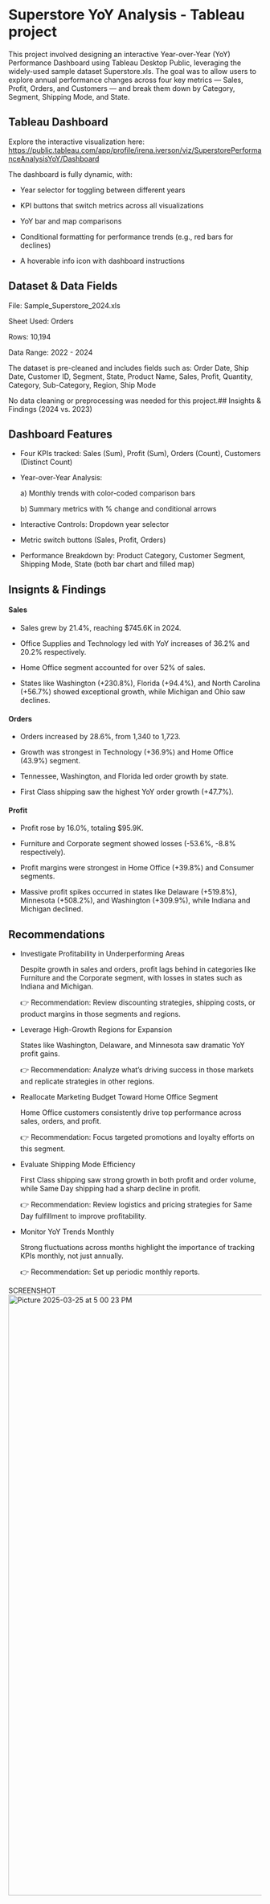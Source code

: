 # Superstore YoY Analysis - Tableau project

This project involved designing an interactive Year-over-Year (YoY) Performance Dashboard using Tableau Desktop Public, leveraging the widely-used sample dataset Superstore.xls. The goal was to allow users to explore annual performance changes across four key metrics — Sales, Profit, Orders, and Customers — and break them down by Category, Segment, Shipping Mode, and State.

## Tableau Dashboard

Explore the interactive visualization here: https://public.tableau.com/app/profile/irena.iverson/viz/SuperstorePerformanceAnalysisYoY/Dashboard 

The dashboard is fully dynamic, with:

- Year selector for toggling between different years

- KPI buttons that switch metrics across all visualizations

- YoY bar and map comparisons

- Conditional formatting for performance trends (e.g., red bars for declines)

- A hoverable info icon with dashboard instructions

## Dataset & Data Fields

File: Sample_Superstore_2024.xls

Sheet Used: Orders

Rows: 10,194

Data Range: 2022 - 2024

The dataset is pre-cleaned and includes fields such as: Order Date, Ship Date, Customer ID, Segment, State, Product Name, Sales, Profit, Quantity, Category, Sub-Category, Region, Ship Mode

No data cleaning or preprocessing was needed for this project.## Insights & Findings (2024 vs. 2023)

## Dashboard Features
- Four KPIs tracked: Sales (Sum), Profit (Sum), Orders (Count), Customers (Distinct Count)

- Year-over-Year Analysis:

  a) Monthly trends with color-coded comparison bars

  b) Summary metrics with % change and conditional arrows

- Interactive Controls: Dropdown year selector

- Metric switch buttons (Sales, Profit, Orders)

- Performance Breakdown by: Product Category, Customer Segment, Shipping Mode, State (both bar chart and filled map)

## Insignts & Findings

#### Sales
- Sales grew by 21.4%, reaching $745.6K in 2024.

- Office Supplies and Technology led with YoY increases of 36.2% and 20.2% respectively.

- Home Office segment accounted for over 52% of sales.

- States like Washington (+230.8%), Florida (+94.4%), and North Carolina (+56.7%) showed exceptional growth, while Michigan and Ohio saw declines.

#### Orders
- Orders increased by 28.6%, from 1,340 to 1,723.

- Growth was strongest in Technology (+36.9%) and Home Office (43.9%) segment.

- Tennessee, Washington, and Florida led order growth by state.

- First Class shipping saw the highest YoY order growth (+47.7%).

#### Profit
- Profit rose by 16.0%, totaling $95.9K.

- Furniture and Corporate segment showed losses (-53.6%, -8.8% respectively).

- Profit margins were strongest in Home Office (+39.8%) and Consumer segments.

- Massive profit spikes occurred in states like Delaware (+519.8%), Minnesota (+508.2%), and Washington (+309.9%), while Indiana and Michigan declined.

## Recommendations
- Investigate Profitability in Underperforming Areas

    Despite growth in sales and orders, profit lags behind in categories like Furniture and the Corporate segment, with losses in states such as Indiana and Michigan.

    👉 Recommendation: Review discounting strategies, shipping costs, or product margins in those segments and regions.

- Leverage High-Growth Regions for Expansion

    States like Washington, Delaware, and Minnesota saw dramatic YoY profit gains.

    👉 Recommendation: Analyze what’s driving success in those markets and replicate strategies in other regions.

- Reallocate Marketing Budget Toward Home Office Segment

    Home Office customers consistently drive top performance across sales, orders, and profit.

    👉 Recommendation: Focus targeted promotions and loyalty efforts on this segment.

- Evaluate Shipping Mode Efficiency

    First Class shipping saw strong growth in both profit and order volume, while Same Day shipping had a sharp decline in profit.

    👉 Recommendation: Review logistics and pricing strategies for Same Day fulfillment to improve profitability.

- Monitor YoY Trends Monthly

    Strong fluctuations across months highlight the importance of tracking KPIs monthly, not just annually.

    👉 Recommendation: Set up periodic monthly reports.

SCREENSHOT
   <img width="1195" alt="Picture 2025-03-25 at 5 00 23 PM" src="https://github.com/user-attachments/assets/e920dbfa-ed4b-41b3-8844-8e48fb34a04f" />

